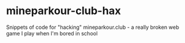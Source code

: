 # mineparkour-club-hax
Snippets of code for "hacking" mineparkour.club - a really broken web game I play when I'm bored in school
